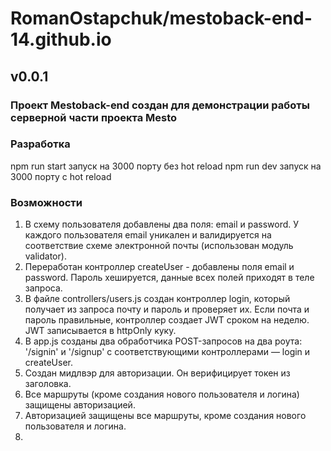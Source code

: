# RomanOstapchuk/mestoback-end-14.github.io

## v0.0.1

### Проект Mestoback-end создан для демонстрации работы серверной части проекта Mesto

### Разработка

npm run start запуск на 3000 порту без hot reload
npm run dev запуск на 3000 порту с hot reload

### Возможности 

1) В схему пользователя добавлены два поля: email и password. У каждого пользователя email уникален и валидируется на соответствие схеме электронной почты (использован модуль validator).
2) Переработан контроллер createUser - добавлены поля email и password. Пароль хешируется, данные всех полей приходят в теле запроса.
3) В файле controllers/users.js создан контроллер login, который получает из запроса почту и пароль и проверяет их. Если почта и пароль правильные, контроллер создает JWT сроком на неделю. JWT записывается в httpOnly куку.
4) В app.js созданы два обработчика POST-запросов на два роута: '/signin' и '/signup' с соответствующими контроллерами — login и createUser.
5) Создан мидлвэр для авторизации. Он верифицирует токен из заголовка.
6) Все маршруты (кроме создания нового пользователя и логина) защищены авторизацией.
7) Авторизацией защищены все маршруты, кроме создания нового пользователя и логина.
8) 
